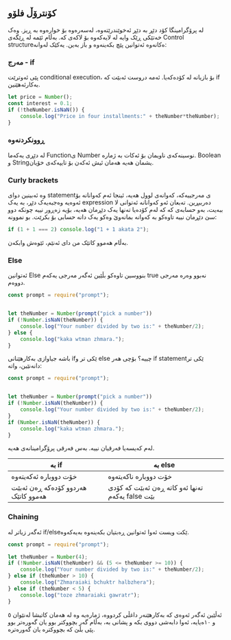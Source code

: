 ## کۆنترۆڵ فلۆو
لە پرۆگرامینگا کۆد دێڕ بە دێڕ ئەخوێندرێتەوە، لەسەرەوە بۆ خوارەوە بە ڕیز. وەک خەتێکی ڕێک وایە لە لایەکەوە بۆ لاکەی کە.
بەڵام ئێمە لە ڕێگەی Control structureەکانەوە ئەتوانین پێچ بکەینەوە و باز بەین.
یەکێک لەوانە:
### مەرج - if
پێی ئەوترێت conditional execution، بۆ بازیانە لە کۆدەکەیا. ئەمە دروست ئەبێت کە if بەکارئەهێنین.
```js
let price = Number();
const interest = 0.1;
if (!theNumber.isNaN()) {
	console.log("Price in four installments:" + theNumber*theNumber);
}
```
### ڕوونکردنەوە
لە دێڕی یەکەما Functionی Number نوسینەکەی ناویمان بۆ ئەکات بە ژمارە. Boolean و Stringیشمان هەیە هەمان ئیش ئەکەن بۆ تایپەکەی خۆیان.

### Curly brackets
وە ئەبینین دوای statementی مەرجییەکە، کەوانەی لوول هەیە، ئینجا ئەم کەوانانە بۆ ئەوەیە وەجبەیەک دێڕ، بە یەک expression دەرببڕین.
تەبعان ئەو کەوانانە ئەتوانی لا ببەیت، بەو حسابەی کە کە لەم کۆدەیا تەنها یەک دێڕمان هەیە، بۆیە زەڕور نییە چونکە دوو سێ دێڕمان نییە تاوەکو بە کەوانە بمانەوێ وەکو یەک دانە حسابی بۆ بکرێت. بو نموونە:
```js
if (1 + 1 === 2) console.log("1 + 1 akata 2");
```

بەڵام هەموو کاتێک من دای ئەنێم، ئێوەش وابکەن.
### Else
ئەتوانین Else بنووسین تاوەکو بڵێین ئەگەر  مەرجی یەکەم true نەبوو وەرە مەرجی دووەم.
```js
const prompt = require("prompt");


let theNumber = Number(prompt("pick a number"))
if (!Number.isNaN(theNumber)) {
    console.log("Your number divided by two is:" + theNumber/2);
} else {
    console.log("kaka wtman zhmara.");
}
```

باشە جیاوازی بەکارهێنانی ifێکی تر و else چییە؟
بۆچی هەر if statementێکی تر دانەنێین، واتە:
```js
const prompt = require("prompt");


let theNumber = Number(prompt("pick a number"))
if (!Number.isNaN(theNumber)) {
    console.log("Your number divided by two is:" + theNumber/2);
} 
if (Number.isNaN(theNumber)) {
    console.log("kaka wtman zhmara.");
}
```

لەم کەیسەیا فەرقیان نییە.
بەس فەرقی پرۆگرامینانەی هەیە.

| بە if | بە else |
|---|---|
| خۆت دووبارە ئەکەیتەوە | خۆت دووبارە ناکەیتەوە |
|هەردوو کۆدەکە ڕەن ئەبێت هەموو کاتێک | تەنها ئەو کاتە ڕەن ئەبێت کە کۆدی یەکەم false بێت |

### Chaining
ئەگەر زیاتر لە if/elseێکت ویست ئەوا ئەتوانین ڕەبتیان بکەینەوە بەیەکەوە.
```js
const prompt = require("prompt");

let theNumber = Number(4);
if (!Number.isNaN(theNumber) && (5 <= theNumber >= 10)) {
    console.log("Your number divided by two is:" + theNumber/2);
} else if (theNumber > 10) {
    console.log("Zhmaraiaki bchuktr halbzhera");
} else if (theNumber < 5) {
    console.log("toze zhmaraiaki gawratr");
}
```
ئەڵێین ئەگەر ئەوەی کە بەکارهێنەر داغڵی کردووە، ژمارەیە وە لە هەمان کاتیشا لەنێوان ٥ و ١٠ەیایە، ئەوا دابەشی دووی بکە و پشانی بە، بەڵام گەر بچووکتر بوو یان گەورەتر بوو پێی بڵێ کە بچووکترە یان گەورەترە.
